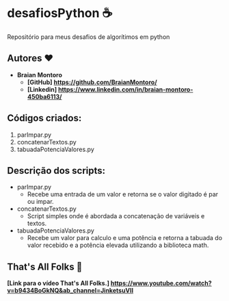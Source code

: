 # desafiosPython ☕️

Repositório para meus desafios de algorítimos em python

## Autores ❤️

- **Braian Montoro** <br />
	- **[GitHub] https://github.com/BraianMontoro/**
    - **[Linkedin] https://www.linkedin.com/in/braian-montoro-450ba6113/**

## Códigos criados:

1. parImpar.py
2. concatenarTextos.py
3. tabuadaPotenciaValores.py

## Descrição dos scripts:

- parImpar.py
    - Recebe uma entrada de um valor e retorna se o valor digitado é par ou impar.
- concatenarTextos.py
    - Script simples onde é abordada a concatenação de variáveis e textos.
- tabuadaPotenciaValores.py
    - Recebe um valor para calculo e uma potência e retorna a tabuada do valor recebido e a potência elevada utilizando a biblioteca math.

## That's All Folks 🎉
**[Link para o vídeo That's All Folks.] https://www.youtube.com/watch?v=b9434BoGkNQ&ab_channel=JinketsuVII**